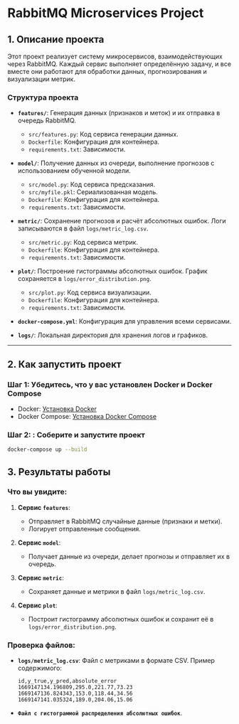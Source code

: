 # RabbitMQ Microservices Project

## 1. Описание проекта
Этот проект реализует систему микросервисов, взаимодействующих через RabbitMQ. Каждый сервис выполняет определённую задачу, и все вместе они работают для обработки данных, прогнозирования и визуализации метрик.

### Структура проекта
- **`features/`**: Генерация данных (признаков и меток) и их отправка в очередь RabbitMQ.
  - `src/features.py`: Код сервиса генерации данных.
  - `Dockerfile`: Конфигурация для контейнера.
  - `requirements.txt`: Зависимости.

- **`model/`**: Получение данных из очереди, выполнение прогнозов с использованием обученной модели.
  - `src/model.py`: Код сервиса предсказания.
  - `src/myfile.pkl`: Сериализованная модель.
  - `Dockerfile`: Конфигурация для контейнера.
  - `requirements.txt`: Зависимости.

- **`metric/`**: Сохранение прогнозов и расчёт абсолютных ошибок. Логи записываются в файл `logs/metric_log.csv`.
  - `src/metric.py`: Код сервиса метрик.
  - `Dockerfile`: Конфигурация для контейнера.
  - `requirements.txt`: Зависимости.

- **`plot/`**: Построение гистограммы абсолютных ошибок. График сохраняется в `logs/error_distribution.png`.
  - `src/plot.py`: Код сервиса визуализации.
  - `Dockerfile`: Конфигурация для контейнера.
  - `requirements.txt`: Зависимости.

- **`docker-compose.yml`**: Конфигурация для управления всеми сервисами.
- **`logs/`**: Локальная директория для хранения логов и графиков.

---

## 2. Как запустить проект

### Шаг 1: Убедитесь, что у вас установлен Docker и Docker Compose
- Docker: [Установка Docker](https://docs.docker.com/get-docker/)
- Docker Compose: [Установка Docker Compose](https://docs.docker.com/compose/install/)

### Шаг 2: : Соберите и запустите проект
```bash
docker-compose up --build
```

## 3. Результаты работы

### Что вы увидите:
1. **Сервис `features`**:
   - Отправляет в RabbitMQ случайные данные (признаки и метки).
   - Логирует отправленные сообщения.

2. **Сервис `model`**:
   - Получает данные из очереди, делает прогнозы и отправляет их в очередь.

3. **Сервис `metric`**:
   - Сохраняет данные и метрики в файл `logs/metric_log.csv`.

4. **Сервис `plot`**:
   - Построит гистограмму абсолютных ошибок и сохранит её в `logs/error_distribution.png`.

### Проверка файлов:
- **`logs/metric_log.csv`**:
  Файл с метриками в формате CSV. Пример содержимого:
  ```csv
  id,y_true,y_pred,absolute_error
  1669147134.196809,295.0,221.77,73.23
  1669147136.824343,153.0,118.44,34.56
  1669147141.035324,189.0,204.06,15.06

- **`Файл с гистограммой распределения абсолютных ошибок`**.